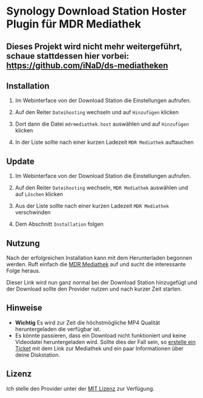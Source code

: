 # Synology Download Station Hoster Plugin für MDR Mediathek

## Dieses Projekt wird nicht mehr weitergeführt, schaue stattdessen hier vorbei: https://github.com/iNaD/ds-mediatheken

## Installation

1. Im Webinterface von der Download Station die Einstellungen aufrufen.

2. Auf den Reiter `Dateihosting` wechseln und auf `Hinzufügen` klicken

3. Dort dann die Datei `mdrmediathek.host` auswählen und auf `Hinzufügen` klicken

4. In der Liste sollte nach einer kurzen Ladezeit `MDR Mediathek` auftauchen

## Update

1. Im Webinterface von der Download Station die Einstellungen aufrufen.

2. Auf den Reiter `Dateihosting` wechseln, `MDR Mediathek` auswählen und auf `Löschen` klicken

4. Aus der Liste sollte nach einer kurzen Ladezeit `MDR Mediathek` verschwinden

5. Dem Abschnitt `Installation` folgen

## Nutzung

Nach der erfolgreichen Installation kann mit dem Herunterladen begonnen werden.
Ruft einfach die [MDR Mediathek](http://www.mdr.de/mediathek/index.html) auf und sucht die interessante Folge heraus.

Dieser Link wird nun ganz normal bei der Download Station hinzugefügt und der Download sollte den Provider nutzen und nach kurzer Zeit starten.

## Hinweise

- **Wichtig** Es wird zur Zeit die höchstmögliche MP4 Qualität heruntergeladen die verfügbar ist.
- Es könnte passieren, dass ein Download nicht funktioniert und keine Videodatei heruntergeladen wird. Sollte dies der Fall sein, so [erstelle ein Ticket](https://github.com/iNaD/download-station-mdrmediathek/issues/new) mit dem Link zur Mediathek und ein paar Informationen über deine Diskstation.

## Lizenz

Ich stelle den Provider unter der [MIT Lizenz](http://opensource.org/licenses/MIT) zur Verfügung.
